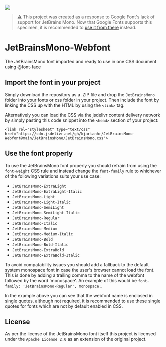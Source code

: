 [![](https://data.jsdelivr.com/v1/package/gh/imeuropa/JetBrainsMono-Webfont/badge)](https://www.jsdelivr.com/package/gh/imeuropa/JetBrainsMono-Webfont)

> ⚠️ This project was created as a response to Google Font's lack of support for JetBrains Mono. Now that Google Fonts supports this specimen, it is recommended to [use it from there](https://fonts.google.com/specimen/JetBrains+Mono) instead.

# JetBrainsMono-Webfont
The JetBrainsMono font imported and ready to use in one CSS document using @font-face

## Import the font in your project

Simply download the repository as a .ZIP file and drop the `JetBrainsMono` folder into your fonts or css folder in your project. Then include the font by linking the CSS up with the HTML by using the `<link>` tag.

Alternatively you can load the CSS via the jsdelivr content delivery network by simply pasting this code snippet into the `<head>` section of your project:

`<link rel="stylesheet" type="text/css" href="https://cdn.jsdelivr.net/gh/kjartanhr/JetBrainsMono-Webfont@main/JetBrainsMono/JetBrainsMono.css">`

## Use the font properly

To use the JetBrainsMono font properly you should refrain from using the `font-weight` CSS rule and instead change the `font-family` rule to whichever of the following variations suits your use case:
* `JetBrainsMono-ExtraLight`
* `JetBrainsMono-ExtraLight-Italic`
* `JetBrainsMono-Light`
* `JetBrainsMono-Light-Italic`
* `JetBrainsMono-SemiLight`
* `JetBrainsMono-SemiLight-Italic`
* `JetBrainsMono-Regular`
* `JetBrainsMono-Italic`
* `JetBrainsMono-Medium`
* `JetBrainsMono-Medium-Italic`
* `JetBrainsMono-Bold`
* `JetBrainsMono-Bold-Italic`
* `JetBrainsMono-ExtraBold`
* `JetBrainsMono-ExtraBold-Italic`

To avoid compatability issues you should add a fallback to the default system monospace font in case the user's browser cannot load the font. This is done by adding a trailing comma to the name of the webfont followed by the word 'monospace'. An example of this would be `font-family: 'JetBrainsMono-Regular', monospace;`.

In the example above you can see that the webfont name is enclosed in single quotes, although not required, it is recommended to use these single quotes for fonts which are not by default enabled in CSS.

## License

As per the license of the JetBrainsMono font itself this project is licensed under the `Apache License 2.0` as an extension of the original project. 
